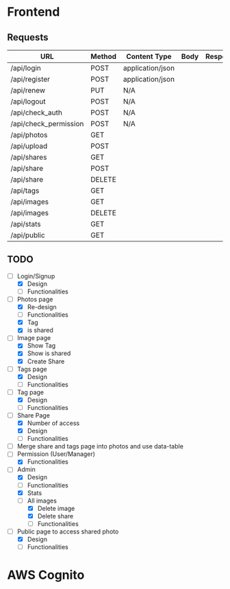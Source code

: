 # Frontend

## Requests

URL                   | Method  | Content Type        | Body        | Response |
----------------------|---------|---------------------|-------------|----------|
/api/login            | POST    | application/json    |             |          |
/api/register         | POST    | application/json    |             |          |
/api/renew            | PUT     | N/A                 |             |          |
/api/logout           | POST    | N/A                 |             |          |
/api/check_auth       | POST    | N/A                 |             |          |
/api/check_permission | POST    | N/A                 |             |          |
/api/photos           | GET     |                     |             |          |
/api/upload           | POST    |                     |             |          |
/api/shares           | GET     |                     |             |          |
/api/share            | POST    |                     |             |          |
/api/share            | DELETE  |                     |             |          |
/api/tags             | GET     |                     |             |          |
/api/images           | GET     |                     |             |          |
/api/images           | DELETE  |                     |             |          |
/api/stats            | GET     |                     |             |          |
/api/public           | GET     |                     |             |          |

## TODO
- [ ] Login/Signup
    - [x] Design
    - [ ] Functionalities
- [ ] Photos page
    - [x] Re-design
    - [ ] Functionalities
    - [x] Tag
    - [x] is shared
- [ ] Image page
    - [x] Show Tag
    - [x] Show is shared
    - [x] Create Share
- [ ] Tags page
    - [x] Design
    - [ ] Functionalities
- [ ] Tag page
    - [x] Design
    - [ ] Functionalities
- [ ] Share Page
    - [x] Number of access
    - [x] Design
    - [ ] Functionalities
- [ ] Merge share and tags page into photos and use data-table
- [ ] Permission (User/Manager)
    - [x] Functionalities
- [ ] Admin
    - [x] Design
    - [ ] Functionalities
    - [x] Stats
    - [ ] All images
        - [x] Delete image
        - [x] Delete share
        - [ ] Functionalities
- [ ] Public page to access shared photo
    - [x] Design
    - [ ] Functionalities

# AWS Cognito